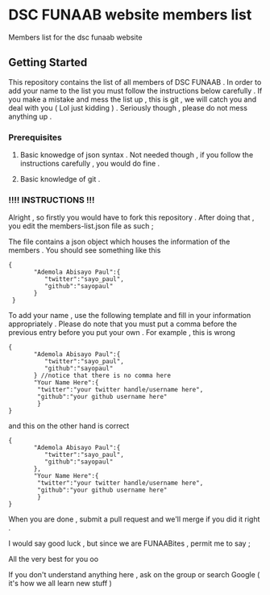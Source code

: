 # DSC FUNAAB website members list

Members list for the dsc funaab website

## Getting Started

This repository contains the list of all members of DSC FUNAAB . In order to add your name to the list you must follow the instructions below carefully . If you make a mistake and mess the list up , this is git , we will catch you and deal with you ( Lol just kidding ) . Seriously though , please do not mess anything up .

### Prerequisites

1. Basic knowedge of json syntax . Not needed though , if you follow the instructions carefully , you would do fine .

2. Basic knowledge of git .


### !!!! INSTRUCTIONS !!!

Alright , so firstly you would have to fork this repository . After doing that , you edit the members-list.json file as such ;

The file contains a json object which houses the information of the members . You should see something like this 

```
{
	   "Ademola Abisayo Paul":{
	      "twitter":"sayo_paul",
	      "github":"sayopaul"
	   }
 }
```

To add your name , use the following template and fill in your information appropriately . Please do note that you must put a comma before the previous entry before you put your own . For example , this is wrong

```
{
	   "Ademola Abisayo Paul":{
	      "twitter":"sayo_paul",
	      "github":"sayopaul"
	   } //notice that there is no comma here 
	   "Your Name Here":{
		"twitter":"your twitter handle/username here",
		"github":"your github username here"
		}
}
```

and this on the other hand is correct
```
{
	   "Ademola Abisayo Paul":{
	      "twitter":"sayo_paul",
	      "github":"sayopaul"
	   }, 
	   "Your Name Here":{
		"twitter":"your twitter handle/username here",
		"github":"your github username here"
		}
}
```

 When you are done , submit a pull request and we'll merge if you did it right .
 
 I would say good luck , but since we are FUNAABites , permit me to say ;
 
 
 All the very best for you oo
 
 If you don't understand anything here , ask on the group or search Google ( it's how we all learn new stuff )